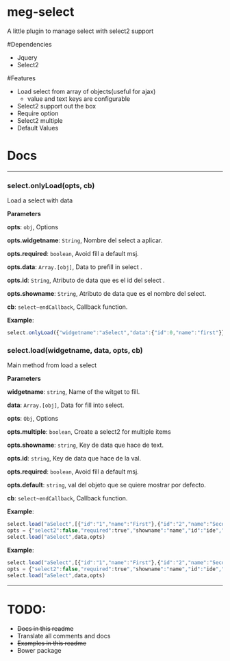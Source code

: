 # meg-select
A little plugin to manage select with select2 support

#Dependencies
 - Jquery
 - Select2 

#Features
 - Load select from array of objects(useful for ajax)
 	- value and text keys are configurable
 - Select2 support out the box
 - Require option
 - Select2 multiple
 - Default Values

# Docs
*** * *

### select.onlyLoad(opts, cb) 

Load a select with data

**Parameters**

**opts**: `obj`, Options

**opts.widgetname**: `String`, Nombre del select a aplicar.

**opts.required**: `boolean`, Avoid fill a default msj.

**opts.data**: `Array.[obj]`, Data to prefill in select .

**opts.id**: `String`, Atributo de data que es el id del select .

**opts.showname**: `String`, Atributo de data que es el nombre del select.

**cb**: `select~endCallback`, Callback function.


**Example**:
```js
select.onlyLoad({"widgetname":"aSelect","data":{"id":0,"name":"first"}})
```


### select.load(widgetname, data, opts, cb) 

Main method from load a select

**Parameters**

**widgetname**: `string`, Name of the witget to fill.

**data**: `Array.[obj]`, Data for fill into select.

**opts**: `Obj`, Options

**opts.multiple**: `boolean`, Create a select2 for multiple items

**opts.showname**: `string`, Key de data que hace de text.

**opts.id**: `string`, Key de data que hace de la val.

**opts.required**: `boolean`, Avoid fill a default msj.

**opts.default**: `string`, val del objeto que se quiere mostrar por defecto.

**cb**: `select~endCallback`, Callback function.


**Example**:
```js
select.load("aSelect",[{"id":"1","name":"First"},{"id":"2","name":"Second"}]),data = [{"id":"1","name":"First"},{"id":"2","name":"Second"}]
opts = {"select2":false,"required":true","showname":"name","id":"ide","default":"1234"}
select.load("aSelect",data,opts)
```

**Example**:
```js
select.load("aSelect",[{"id":"1","name":"First"},{"id":"2","name":"Second"}]),data = [{"id":"1","name":"First"},{"id":"2","name":"Second"}]
opts = {"select2":false,"required":true","showname":"name","id":"ide","default":"1234"}
select.load("aSelect",data,opts)
```
* * *

# TODO:
 - ~~Docs in this readme~~
 - Translate all comments and docs
 - ~~Examples in this readme~~
 - Bower package









